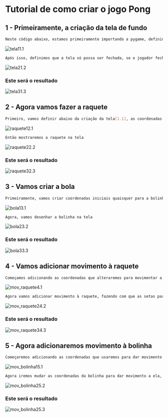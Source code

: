 # Tutorial de como criar o jogo Pong

## 1 - Primeiramente, a criação da tela de fundo

```bash
Neste código abaixo, estamos primeiramente importando a pygame, definindo as cores, para então criar a tela com tamanho e nome
```
![tela1](./imagens/imagens_pong/tela1_codigo.png)1.1

```bash
Após isso, definimos que a tela só possa ser fechada, se o jogador fechar o programa
```
![tela2](./imagens/imagens_pong/tela2_codigo.png)1.2

### Este será o resultado
![tela3](./imagens/imagens_pong/tela_imagem.png)1.3

## 2 - Agora vamos fazer a raquete

```bash
Primeiro, vamos definir abaixo da criação da tela[1.1], as coordenadas da raquete com "rect", criar a raquete e já definir que ela não pode sair da tela
```
![raquete1](./imagens/imagens_pong/raquete1_codigo.png)2.1

```bash
Então mostraremos a raquete na tela
```
![raquete2](./imagens/imagens_pong/raquete2_codigo.png)2.2

### Este será o resultado
![raquete3](./imagens/imagens_pong/raquete_imagem.png)2.3

## 3 - Vamos criar a bola

```bash
Primeiramente, vamos criar coordenadas iniciais quaisquer para a bolinha
```
![bola1](./imagens/imagens_pong/bola1_codigo.png)3.1

```bash
Agora, vamos desenhar a bolinha na tela
```
![bola2](./imagens/imagens_pong/bola2_codigo.png)3.2

### Este será o resultado
![bola3](./imagens/imagens_pong/bola_imagem.png)3.3

## 4 - Vamos adicionar movimento à raquete

```bash
Começamos adicionando as coordenadas que alteraremos para movimentar a raquete
```
![mov_raquete](./imagens/imagens_pong/mov_raquete_2_codigo.png)4.1
 
 ```bash
Agora vamos adicionar movimento à raquete, fazendo com que as setas para direita e esquerda controlem a raquete
```
![mov_raquete2](./imagens/imagens_pong/mov_raquete_1_codigo.png)4.2

### Este será o resultado
![mov_raquete3](./imagens/imagens_pong/mov_raquete.png)4.3

## 5 - Agora adicionaremos movimento à bolinha

```bash
Começaremos adicionando as coordenadas que usaremos para dar movimento à bolinha
````

![mov_bolinha1](./imagens/imagens_pong/mov_bola2_codigo.png)5.1

```bash
Agora iremos mudar as coordenadas da bolinha para dar movimento a ela, já estabelecendo os limites da tela
````

![mov_bolinha2](./imagens/imagens_pong/mov_bola1_codigo.png)5.2

### Este será o resultado
![mov_bolinha2](./imagens/imagens_pong/mov_bola_imagem.png)5.3
